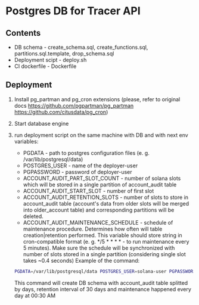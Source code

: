 # Postgres DB for Tracer API

## Contents

- DB schema - create_schema.sql, create_functions.sql, partitions.sql.template, drop_schema.sql
- Deployment scipt - deploy.sh
- CI dockerfile - Dockerfile

## Deployment

1. Install pg_partman and pg_cron extensions (please, refer to original docs https://github.com/pgpartman/pg_partman https://github.com/citusdata/pg_cron)
2. Start database engine
3. run deployment script on the same machine with DB and with next env variables:
   - PGDATA - path to postgres configuration files (e. g. /var/lib/postgresql/data)
   - POSTGRES_USER - name of the deployer-user
   - PGPASSWORD - password of deployer-user
   - ACCOUNT_AUDIT_PART_SLOT_COUNT - number of solana slots which will be stored in a single partition of account_audit table
   - ACCOUNT_AUDIT_START_SLOT - number of first slot
   - ACCOUNT_AUDIT_RETENTION_SLOTS - number of slots to store in account_audit table (account's data from older slots will be merged into older_account table) and corresponding partitions will be deleted.
   - ACCOUNT_AUDIT_MAINTENANCE_SCHEDULE - schedule of maintenance procedure. Determines how often will table creation|retention performed. This variable should store string in cron-compatible format (e. g. */5 * * * * - to run maintenance every 5 minutes). Make sure the schedule will be synchronized with number of slots stored in a single partition (considering single slot takes ~0.4 seconds)
   Example of the command:
   
   ```bash
   PGDATA=/var/lib/postgresql/data POSTGRES_USER=solana-user PGPASSWORD=solana-pass ACCOUNT_AUDIT_PART_SLOT_COUNT=216000 ACCOUNT_AUDIT_START_SLOT=0 ACCOUNT_AUDIT_RETENTION_SLOTS=6480000 ACCOUNT_AUDIT_MAINTENANCE_SCHEDULE="30 0 * * */1"./deploy.sh
   ```
   This command will create DB schema with account_audit table splitted by days, retention interval of 30 days and maintenance happened every day at 00:30 AM 

